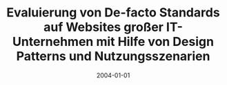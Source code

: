 ---
abstract: ''
authors:
- Harald Smejkal
date: '2004-01-01'
featured: false
links:
- name: Publik
  url: https://publik.tuwien.ac.at/showentry.php?ID=138823&lang=1
publication_types:
- '7'
publishDate: '2004-01-01'
title: Evaluierung von De-facto Standards auf Websites großer IT-Unternehmen mit Hilfe
  von Design Patterns und Nutzungsszenarien
url_pdf: ''
---